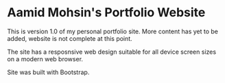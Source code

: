 # Aamid Mohsin's Portfolio Website

This is version 1.0 of my personal portfolio site. More content has yet to be added, website is not complete at this point.

The site has a resposnsive web design suitable for all device screen sizes on a modern web browser.

Site was built with Bootstrap.
